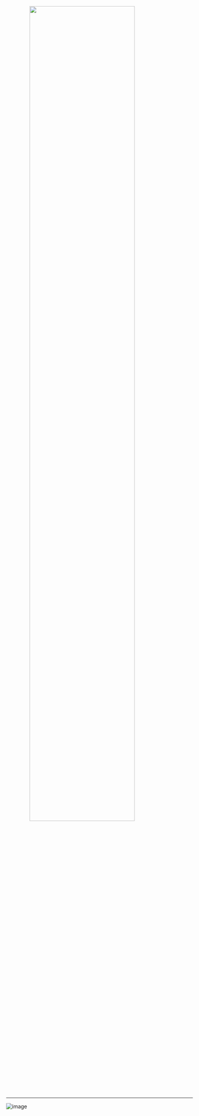 <img src="https://user-images.githubusercontent.com/452007/202706892-96b599e1-0d3a-476d-83f2-470ee20f648f.png" style="display:block;margin:auto; width: 75%;"/>

---

![image](https://user-images.githubusercontent.com/452007/202707307-cf0bea3c-b7c7-4381-9f26-86e84ce6de7b.jpeg)
